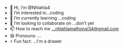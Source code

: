 - 👋 Hi, I’m @Nhlahla4
- 👀 I’m interested in...coding
- 🌱 I’m currently learning ...coding
- 💞️ I’m looking to collaborate on ...don't yet
- 📫 How to reach me ...nhlahlamathonsi34@gmail.com
- 😄 Pronouns: ...
- ⚡ Fun fact: ...I'm a drawer

<!---
Nhlahla4/Nhlahla4 is a ✨ special ✨ repository because its `README.md` (this file) appears on your GitHub profile.
You can click the Preview link to take a look at your changes.
--->
